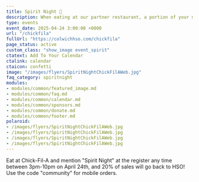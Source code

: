```yaml
---
title: Spirit Night 🎉
description: When eating at our partner restaurant, a portion of your meal will go back to Colwich HSO.
type: events
event_date: 2025-04-24 3:00:00 +0000
url: "/chickfila"
fullUrl: "https://colwichhso.com/chickfila"
page_status: active
custom_class: "show_image event_spirit"
ctatext: Add To Your Calendar
ctalink: calendar
ctaicon: confetti
image: "/images/flyers/SpiritNightChickFilAWeb.jpg"
faq_category: spiritnight
modules:
- modules/common/featured_image.md
- modules/common/faq.md
- modules/common/calendar.md
- modules/common/sponsors.md
- modules/common/donate.md
- modules/common/footer.md
polaroid: 
- /images/flyers/SpiritNightChickFilAWeb.jpg
- /images/flyers/SpiritNightChickFilAWeb.jpg
- /images/flyers/SpiritNightChickFilAWeb.jpg
- /images/flyers/SpiritNightChickFilAWeb.jpg
---
```

Eat at Chick-Fil-A and mention "Spirit Night" at the register any time between 3pm-10pm on April 24th, and 20% of sales will go back to HSO! Use the code "community" for mobile orders.